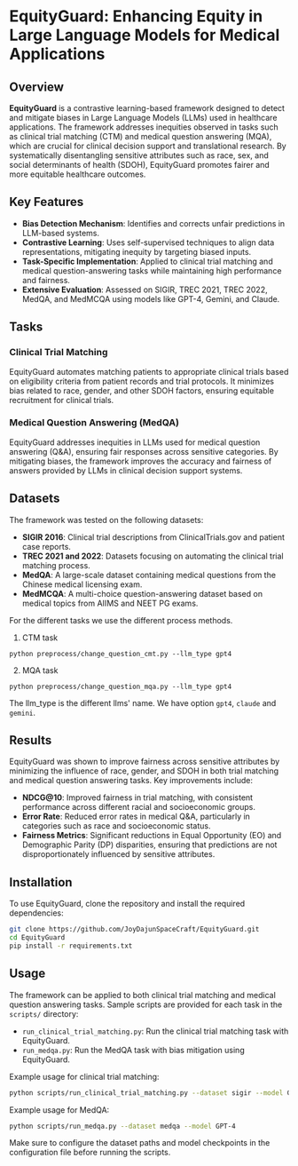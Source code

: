 # EquityGuard: Enhancing Equity in Large Language Models for Medical Applications

## Overview

**EquityGuard** is a contrastive learning-based framework designed to detect and mitigate biases in Large Language Models (LLMs) used in healthcare applications. The framework addresses inequities observed in tasks such as clinical trial matching (CTM) and medical question answering (MQA), which are crucial for clinical decision support and translational research. By systematically disentangling sensitive attributes such as race, sex, and social determinants of health (SDOH), EquityGuard promotes fairer and more equitable healthcare outcomes.

## Key Features

- **Bias Detection Mechanism**: Identifies and corrects unfair predictions in LLM-based systems.
- **Contrastive Learning**: Uses self-supervised techniques to align data representations, mitigating inequity by targeting biased inputs.
- **Task-Specific Implementation**: Applied to clinical trial matching and medical question-answering tasks while maintaining high performance and fairness.
- **Extensive Evaluation**: Assessed on SIGIR, TREC 2021, TREC 2022, MedQA, and MedMCQA using models like GPT-4, Gemini, and Claude.

## Tasks

### Clinical Trial Matching

EquityGuard automates matching patients to appropriate clinical trials based on eligibility criteria from patient records and trial protocols. It minimizes bias related to race, gender, and other SDOH factors, ensuring equitable recruitment for clinical trials.

### Medical Question Answering (MedQA)

EquityGuard addresses inequities in LLMs used for medical question answering (Q&A), ensuring fair responses across sensitive categories. By mitigating biases, the framework improves the accuracy and fairness of answers provided by LLMs in clinical decision support systems.

## Datasets

The framework was tested on the following datasets:

- **SIGIR 2016**: Clinical trial descriptions from ClinicalTrials.gov and patient case reports.
- **TREC 2021 and 2022**: Datasets focusing on automating the clinical trial matching process.
- **MedQA**: A large-scale dataset containing medical questions from the Chinese medical licensing exam.
- **MedMCQA**: A multi-choice question-answering dataset based on medical topics from AIIMS and NEET PG exams.

For the different tasks we use the different process methods.
1. CTM task
```
python preprocess/change_question_cmt.py --llm_type gpt4 
```

2. MQA task

```
python preprocess/change_question_mqa.py --llm_type gpt4
```

The llm_type is the different llms' name. We have option `gpt4`, `claude` and `gemini`.

## Results

EquityGuard was shown to improve fairness across sensitive attributes by minimizing the influence of race, gender, and SDOH in both trial matching and medical question answering tasks. Key improvements include:

- **NDCG@10**: Improved fairness in trial matching, with consistent performance across different racial and socioeconomic groups.
- **Error Rate**: Reduced error rates in medical Q&A, particularly in categories such as race and socioeconomic status.
- **Fairness Metrics**: Significant reductions in Equal Opportunity (EO) and Demographic Parity (DP) disparities, ensuring that predictions are not disproportionately influenced by sensitive attributes.

## Installation

To use EquityGuard, clone the repository and install the required dependencies:

```bash
git clone https://github.com/JoyDajunSpaceCraft/EquityGuard.git
cd EquityGuard
pip install -r requirements.txt
```
## Usage

The framework can be applied to both clinical trial matching and medical question answering tasks. Sample scripts are provided for each task in the `scripts/` directory:

- `run_clinical_trial_matching.py`: Run the clinical trial matching task with EquityGuard.
- `run_medqa.py`: Run the MedQA task with bias mitigation using EquityGuard.

Example usage for clinical trial matching:

```bash
python scripts/run_clinical_trial_matching.py --dataset sigir --model GPT-4
```
Example usage for MedQA:

```bash
python scripts/run_medqa.py --dataset medqa --model GPT-4
```
Make sure to configure the dataset paths and model checkpoints in the configuration file before running the scripts.
